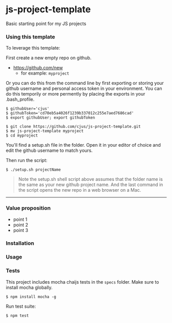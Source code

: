 # js-project-template
Basic starting point for my JS projects

### Using this template
To leverage this template:

First create a new empty repo on github.

* https://github.com/new  
  * for example: `myproject`

Or you can do this from the command line by first exporting or storing your github username and personal access token in your environment. You can do this temporily or more permently by placing the exports in your .bash_profile.

```shell
$ githubUser='cjus'
$ githubToken='cd70eb5a4026f1239b337012c255e7aed7686cad'
$ export githubUser; export githubToken
```


```shell
$ git clone https://github.com/cjus/js-project-template.git
$ mv js-project-template myproject
$ cd myproject
```

You'll find a setup.sh file in the folder. Open it in your editor of choice and edit the github username to match yours.

Then run the script:

```shell
$ ./setup.sh projectName
```

> Note the setup.sh shell script above assumes that the folder name is the same as your new github project name. And the last command in the script opens the new repo in a web browser on a Mac. 

---

### Value proposition
* point 1
* point 2
* point 3

### Installation

### Usage

### Tests
This project includes mocha chaijs tests in the `specs` folder.
Make sure to install mocha globally.

```shell
$ npm install mocha -g
```

Run test suite:

```javascript
$ npm test
```
